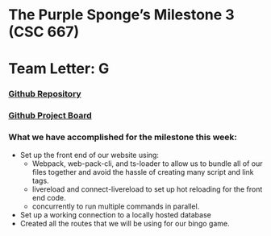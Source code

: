 # The Purple Sponge’s Milestone 3 (CSC 667)

# Team Letter: G

### [Github Repository](https://github.com/sfsu-csc-667-fall-2024-roberts/term-project-the-purple-sponge.git)

### [Github Project Board](https://github.com/orgs/sfsu-csc-667-fall-2024-roberts/projects/10)

### What we have accomplished for the milestone this week:

- Set up the front end of our website using:
  - Webpack, web-pack-cli, and ts-loader to allow us to bundle all of our files together and avoid the hassle of creating many script and link tags.
  - livereload and connect-livereload to set up hot reloading for the front end code.
  - concurrently to run multiple commands in parallel.
- Set up a working connection to a locally hosted database
- Created all the routes that we will be using for our bingo game.
